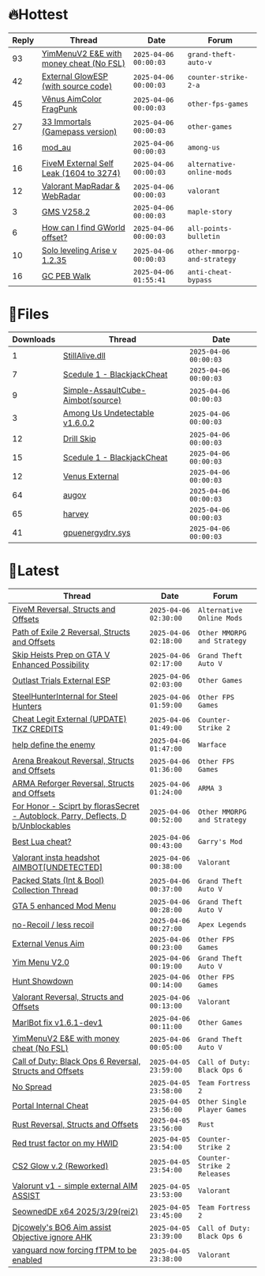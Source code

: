 # 🔥Hottest
|Reply|Thread|Date|Forum|
|-----|------|----|-----|
|93|[YimMenuV2 E&E with money cheat &#40;No FSL&#41;](https://%75%6E%6B%6E%6F%77%6E%63%68%65%61%74%73.%6D%65/%66%6F%72%75%6D/grand-theft-auto-v/694886-yimmenuv2-money-cheat-fsl.html)|`2025-04-06 00:00:03`|`grand-theft-auto-v`|
|42|[External GlowESP &#40;with source code&#41;](https://%75%6E%6B%6E%6F%77%6E%63%68%65%61%74%73.%6D%65/%66%6F%72%75%6D/counter-strike-2-a/694365-external-glowesp-source-code.html)|`2025-04-06 00:00:03`|`counter-strike-2-a`|
|45|[Vênus AimColor FragPunk](https://%75%6E%6B%6E%6F%77%6E%63%68%65%61%74%73.%6D%65/%66%6F%72%75%6D/other-fps-games/694226-nus-aimcolor-fragpunk.html)|`2025-04-06 00:00:03`|`other-fps-games`|
|27|[33 Immortals &#40;Gamepass version&#41;](https://%75%6E%6B%6E%6F%77%6E%63%68%65%61%74%73.%6D%65/%66%6F%72%75%6D/other-games/694162-33-immortals-gamepass-version.html)|`2025-04-06 00:00:03`|`other-games`|
|16|[mod&#95;au](https://%75%6E%6B%6E%6F%77%6E%63%68%65%61%74%73.%6D%65/%66%6F%72%75%6D/among-us/694266-mod_au.html)|`2025-04-06 00:00:03`|`among-us`|
|16|[FiveM External Self Leak &#40;1604 to 3274&#41;](https://%75%6E%6B%6E%6F%77%6E%63%68%65%61%74%73.%6D%65/%66%6F%72%75%6D/alternative-online-mods/694182-fivem-external-self-leak-1604-3274-a.html)|`2025-04-06 00:00:03`|`alternative-online-mods`|
|12|[Valorant MapRadar & WebRadar](https://%75%6E%6B%6E%6F%77%6E%63%68%65%61%74%73.%6D%65/%66%6F%72%75%6D/valorant/694642-valorant-mapradar-webradar.html)|`2025-04-06 00:00:03`|`valorant`|
|3|[GMS V258&#46;2](https://%75%6E%6B%6E%6F%77%6E%63%68%65%61%74%73.%6D%65/%66%6F%72%75%6D/maple-story/694200-gms-v258-2-a.html)|`2025-04-06 00:00:03`|`maple-story`|
|6|[How can I find GWorld offset?](https://%75%6E%6B%6E%6F%77%6E%63%68%65%61%74%73.%6D%65/%66%6F%72%75%6D/all-points-bulletin/694190-gworld-offset.html)|`2025-04-06 00:00:03`|`all-points-bulletin`|
|10|[Solo leveling Arise v 1&#46;2&#46;35](https://%75%6E%6B%6E%6F%77%6E%63%68%65%61%74%73.%6D%65/%66%6F%72%75%6D/other-mmorpg-and-strategy/694367-solo-leveling-arise-1-2-35-a.html)|`2025-04-06 00:00:03`|`other-mmorpg-and-strategy`|
|16|[GC PEB Walk](https://%75%6E%6B%6E%6F%77%6E%63%68%65%61%74%73.%6D%65/%66%6F%72%75%6D/anti-cheat-bypass/694417-gc-peb-walk.html)|`2025-04-06 01:55:41`|`anti-cheat-bypass`|
# 📄Files
|Downloads|Thread|Date|
|---------|------|----|
|1|[StillAlive&#46;dll](https://%75%6E%6B%6E%6F%77%6E%63%68%65%61%74%73.%6D%65/%66%6F%72%75%6D/downloads.php?do=file&id=49282)|`2025-04-06 00:00:03`|
|7|[Scedule 1 &#45; BlackjackCheat](https://%75%6E%6B%6E%6F%77%6E%63%68%65%61%74%73.%6D%65/%66%6F%72%75%6D/downloads.php?do=file&id=49279)|`2025-04-06 00:00:03`|
|9|[Simple&#45;AssaultCube&#45;Aimbot&#40;source&#41;](https://%75%6E%6B%6E%6F%77%6E%63%68%65%61%74%73.%6D%65/%66%6F%72%75%6D/downloads.php?do=file&id=49277)|`2025-04-06 00:00:03`|
|3|[Among Us Undetectable v1&#46;6&#46;0&#46;2](https://%75%6E%6B%6E%6F%77%6E%63%68%65%61%74%73.%6D%65/%66%6F%72%75%6D/downloads.php?do=file&id=49276)|`2025-04-06 00:00:03`|
|12|[Drill Skip](https://%75%6E%6B%6E%6F%77%6E%63%68%65%61%74%73.%6D%65/%66%6F%72%75%6D/downloads.php?do=file&id=49275)|`2025-04-06 00:00:03`|
|15|[Scedule 1 &#45; BlackjackCheat](https://%75%6E%6B%6E%6F%77%6E%63%68%65%61%74%73.%6D%65/%66%6F%72%75%6D/downloads.php?do=file&id=49274)|`2025-04-06 00:00:03`|
|12|[Venus External ](https://%75%6E%6B%6E%6F%77%6E%63%68%65%61%74%73.%6D%65/%66%6F%72%75%6D/downloads.php?do=file&id=49273)|`2025-04-06 00:00:03`|
|64|[augov](https://%75%6E%6B%6E%6F%77%6E%63%68%65%61%74%73.%6D%65/%66%6F%72%75%6D/downloads.php?do=file&id=49272)|`2025-04-06 00:00:03`|
|65|[harvey](https://%75%6E%6B%6E%6F%77%6E%63%68%65%61%74%73.%6D%65/%66%6F%72%75%6D/downloads.php?do=file&id=49271)|`2025-04-06 00:00:03`|
|41|[gpuenergydrv&#46;sys](https://%75%6E%6B%6E%6F%77%6E%63%68%65%61%74%73.%6D%65/%66%6F%72%75%6D/downloads.php?do=file&id=49270)|`2025-04-06 00:00:03`|
# 💬Latest
|Thread|Date|Forum|
|------|----|-----|
|[FiveM Reversal, Structs and Offsets](https://%75%6E%6B%6E%6F%77%6E%63%68%65%61%74%73.%6D%65/%66%6F%72%75%6D/alternative-online-mods/340232-fivem-reversal-structs-offsets.html)|`2025-04-06 02:30:00`|`Alternative Online Mods`|
|[Path of Exile 2 Reversal, Structs and Offsets](https://%75%6E%6B%6E%6F%77%6E%63%68%65%61%74%73.%6D%65/%66%6F%72%75%6D/other-mmorpg-and-strategy/676435-path-exile-2-reversal-structs-offsets.html)|`2025-04-06 02:18:00`|`Other MMORPG and Strategy`|
|[Skip Heists Prep on GTA V Enhanced Possibility](https://%75%6E%6B%6E%6F%77%6E%63%68%65%61%74%73.%6D%65/%66%6F%72%75%6D/grand-theft-auto-v/693085-skip-heists-prep-gta-enhanced-possibility.html)|`2025-04-06 02:17:00`|`Grand Theft Auto V`|
|[Outlast Trials External ESP](https://%75%6E%6B%6E%6F%77%6E%63%68%65%61%74%73.%6D%65/%66%6F%72%75%6D/other-games/634841-outlast-trials-external-esp.html)|`2025-04-06 02:03:00`|`Other Games`|
|[SteelHunterInternal for Steel Hunters](https://%75%6E%6B%6E%6F%77%6E%63%68%65%61%74%73.%6D%65/%66%6F%72%75%6D/other-fps-games/695182-steelhunterinternal-steel-hunters.html)|`2025-04-06 01:59:00`|`Other FPS Games`|
|[Cheat Legit External &#40;UPDATE&#41; TKZ CREDITS](https://%75%6E%6B%6E%6F%77%6E%63%68%65%61%74%73.%6D%65/%66%6F%72%75%6D/counter-strike-2-a/683283-cheat-legit-external-update-tkz-credits.html)|`2025-04-06 01:49:00`|`Counter-Strike 2`|
|[help define the enemy](https://%75%6E%6B%6E%6F%77%6E%63%68%65%61%74%73.%6D%65/%66%6F%72%75%6D/warface/694129-help-define-enemy.html)|`2025-04-06 01:47:00`|`Warface`|
|[Arena Breakout Reversal, Structs and Offsets](https://%75%6E%6B%6E%6F%77%6E%63%68%65%61%74%73.%6D%65/%66%6F%72%75%6D/other-fps-games/636170-arena-breakout-reversal-structs-offsets.html)|`2025-04-06 01:36:00`|`Other FPS Games`|
|[ARMA Reforger Reversal, Structs and Offsets](https://%75%6E%6B%6E%6F%77%6E%63%68%65%61%74%73.%6D%65/%66%6F%72%75%6D/arma-3-a/499858-arma-reforger-reversal-structs-offsets.html)|`2025-04-06 01:24:00`|`ARMA 3`|
|[For Honor &#45; Sciprt by florasSecret &#45; Autoblock, Parry, Deflects, D b/Unblockables](https://%75%6E%6B%6E%6F%77%6E%63%68%65%61%74%73.%6D%65/%66%6F%72%75%6D/other-mmorpg-and-strategy/414701-honor-sciprt-florassecret-autoblock-parry-deflects-unblockables.html)|`2025-04-06 00:52:00`|`Other MMORPG and Strategy`|
|[Best Lua cheat?](https://%75%6E%6B%6E%6F%77%6E%63%68%65%61%74%73.%6D%65/%66%6F%72%75%6D/garry-s-mod/694418-lua-cheat.html)|`2025-04-06 00:43:00`|`Garry's Mod`|
|[Valorant insta headshot AIMBOT&#91;UNDETECTED&#93;](https://%75%6E%6B%6E%6F%77%6E%63%68%65%61%74%73.%6D%65/%66%6F%72%75%6D/valorant/688675-valorant-insta-headshot-aimbot-undetected.html)|`2025-04-06 00:38:00`|`Valorant`|
|[Packed Stats &#40;Int & Bool&#41; Collection Thread](https://%75%6E%6B%6E%6F%77%6E%63%68%65%61%74%73.%6D%65/%66%6F%72%75%6D/grand-theft-auto-v/578963-packed-stats-int-bool-collection-thread.html)|`2025-04-06 00:37:00`|`Grand Theft Auto V`|
|[GTA 5 enhanced Mod Menu](https://%75%6E%6B%6E%6F%77%6E%63%68%65%61%74%73.%6D%65/%66%6F%72%75%6D/grand-theft-auto-v/693747-gta-5-enhanced-mod-menu.html)|`2025-04-06 00:28:00`|`Grand Theft Auto V`|
|[no&#45;Recoil / less recoil](https://%75%6E%6B%6E%6F%77%6E%63%68%65%61%74%73.%6D%65/%66%6F%72%75%6D/apex-legends/695058-recoil-recoil.html)|`2025-04-06 00:27:00`|`Apex Legends`|
|[External Venus Aim](https://%75%6E%6B%6E%6F%77%6E%63%68%65%61%74%73.%6D%65/%66%6F%72%75%6D/other-fps-games/694984-external-venus-aim.html)|`2025-04-06 00:23:00`|`Other FPS Games`|
|[Yim Menu V2&#46;0](https://%75%6E%6B%6E%6F%77%6E%63%68%65%61%74%73.%6D%65/%66%6F%72%75%6D/grand-theft-auto-v/693751-yim-menu-v2-0-a.html)|`2025-04-06 00:19:00`|`Grand Theft Auto V`|
|[Hunt Showdown](https://%75%6E%6B%6E%6F%77%6E%63%68%65%61%74%73.%6D%65/%66%6F%72%75%6D/other-fps-games/350352-hunt-showdown.html)|`2025-04-06 00:14:00`|`Other FPS Games`|
|[Valorant Reversal, Structs and Offsets](https://%75%6E%6B%6E%6F%77%6E%63%68%65%61%74%73.%6D%65/%66%6F%72%75%6D/valorant/385792-valorant-reversal-structs-offsets.html)|`2025-04-06 00:13:00`|`Valorant`|
|[MarlBot fix v1&#46;6&#46;1&#45;dev1](https://%75%6E%6B%6E%6F%77%6E%63%68%65%61%74%73.%6D%65/%66%6F%72%75%6D/other-games/680404-marlbot-fix-v1-6-1-dev1.html)|`2025-04-06 00:11:00`|`Other Games`|
|[YimMenuV2 E&E with money cheat &#40;No FSL&#41;](https://%75%6E%6B%6E%6F%77%6E%63%68%65%61%74%73.%6D%65/%66%6F%72%75%6D/grand-theft-auto-v/694886-yimmenuv2-money-cheat-fsl.html)|`2025-04-06 00:05:00`|`Grand Theft Auto V`|
|[Call of Duty: Black Ops 6 Reversal, Structs and Offsets](https://%75%6E%6B%6E%6F%77%6E%63%68%65%61%74%73.%6D%65/%66%6F%72%75%6D/call-of-duty-black-ops-6-a/653959-call-duty-black-ops-6-reversal-structs-offsets.html)|`2025-04-05 23:59:00`|`Call of Duty: Black Ops 6`|
|[No Spread](https://%75%6E%6B%6E%6F%77%6E%63%68%65%61%74%73.%6D%65/%66%6F%72%75%6D/team-fortress-2-a/695176-spread.html)|`2025-04-05 23:58:00`|`Team Fortress 2`|
|[Portal Internal Cheat](https://%75%6E%6B%6E%6F%77%6E%63%68%65%61%74%73.%6D%65/%66%6F%72%75%6D/other-single-player-games/695159-portal-internal-cheat.html)|`2025-04-05 23:56:00`|`Other Single Player Games`|
|[Rust Reversal, Structs and Offsets](https://%75%6E%6B%6E%6F%77%6E%63%68%65%61%74%73.%6D%65/%66%6F%72%75%6D/rust/164256-rust-reversal-structs-offsets.html)|`2025-04-05 23:56:00`|`Rust`|
|[Red trust factor on my HWID](https://%75%6E%6B%6E%6F%77%6E%63%68%65%61%74%73.%6D%65/%66%6F%72%75%6D/counter-strike-2-a/695096-red-trust-factor-hwid.html)|`2025-04-05 23:54:00`|`Counter-Strike 2`|
|[CS2 Glow v&#46;2 &#40;Reworked&#41;](https://%75%6E%6B%6E%6F%77%6E%63%68%65%61%74%73.%6D%65/%66%6F%72%75%6D/counter-strike-2-releases/694346-cs2-glow-2-reworked.html)|`2025-04-05 23:54:00`|`Counter-Strike 2 Releases`|
|[Valorunt v1 &#45; simple external AIM ASSIST](https://%75%6E%6B%6E%6F%77%6E%63%68%65%61%74%73.%6D%65/%66%6F%72%75%6D/valorant/692797-valorunt-v1-simple-external-aim-assist.html)|`2025-04-05 23:53:00`|`Valorant`|
|[SeownedDE x64 2025/3/29&#40;rei2&#41;](https://%75%6E%6B%6E%6F%77%6E%63%68%65%61%74%73.%6D%65/%66%6F%72%75%6D/team-fortress-2-a/694048-seownedde-x64-2025-3-29-rei2.html)|`2025-04-05 23:45:00`|`Team Fortress 2`|
|[Djcowely's BO6 Aim assist Objective ignore AHK](https://%75%6E%6B%6E%6F%77%6E%63%68%65%61%74%73.%6D%65/%66%6F%72%75%6D/call-of-duty-black-ops-6-a/680903-djcowelys-bo6-aim-assist-objective-ignore-ahk.html)|`2025-04-05 23:39:00`|`Call of Duty: Black Ops 6`|
|[vanguard now forcing fTPM to be enabled](https://%75%6E%6B%6E%6F%77%6E%63%68%65%61%74%73.%6D%65/%66%6F%72%75%6D/valorant/695152-vanguard-forcing-ftpm-enabled.html)|`2025-04-05 23:38:00`|`Valorant`|
